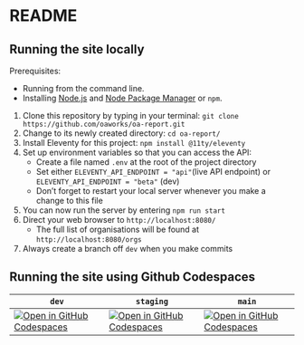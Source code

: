 # README

## Running the site locally

Prerequisites:
- Running from the command line.
- Installing [Node.js](https://nodejs.dev/) and [Node Package Manager](https://www.npmjs.com/) or `npm`.

1. Clone this repository by typing in your terminal: `git clone https://github.com/oaworks/oa-report.git`
2. Change to its newly created directory: `cd oa-report/`
3. Install Eleventy for this project: `npm install @11ty/eleventy`
4. Set up environment variables so that you can access the API: 
   - Create a file named `.env` at the root of the project directory
   - Set either `ELEVENTY_API_ENDPOINT = "api"`(live API endpoint) or `ELEVENTY_API_ENDPOINT = "beta"` (dev)
   - Don’t forget to restart your local server whenever you make a change to this file
6. You can now run the server by entering `npm run start`
7. Direct your web browser to `http://localhost:8080/`
   - The full list of organisations will be found at `http://localhost:8080/orgs`
8. Always create a branch off `dev` when you make commits

## Running the site using Github Codespaces 

| `dev` | `staging` | `main` |
|---|---|---|
| [![Open in GitHub Codespaces](https://github.com/codespaces/badge.svg)](https://github.com/codespaces/new?ref=dev&repo=360205065&skip_quickstart=true&machine=basicLinux32gb&devcontainer_path=.devcontainer%2Fdev%2Fdevcontainer.json&geo=EuropeWest) | [![Open in GitHub Codespaces](https://github.com/codespaces/badge.svg)](https://github.com/codespaces/new?ref=staging&repo=360205065&skip_quickstart=true&machine=basicLinux32gb&devcontainer_path=.devcontainer%2Fstaging%2Fdevcontainer.json&geo=EuropeWest) | [![Open in GitHub Codespaces](https://github.com/codespaces/badge.svg)](https://github.com/codespaces/new?ref=main&repo=360205065&skip_quickstart=true&machine=basicLinux32gb&devcontainer_path=.devcontainer%main%2Fdevcontainer.json&geo=EuropeWest) |
